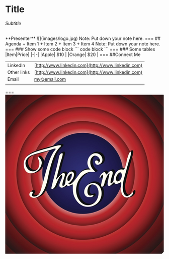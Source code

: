 # Title
*Subtitle*  
   
<br />   
**Presenter**   
![](images/logo.jpg)
Note: Put down your note here.
===
## Agenda
+ Item 1 <!-- .element: class="fragment" data-fragment-index="1" -->
+ Item 2 <!-- .element: class="fragment" data-fragment-index="1" -->
+ Item 3 <!-- .element: class="fragment" data-fragment-index="2" -->
+ Item 4 <!-- .element: class="fragment" data-fragment-index="2" -->
Note: Put down your note here.
===
### Show some code block
```
code block
```
===
### Some tables
|Item|Price|
|-|-|
|Apple| $10 |
|Orange| $20 |
===
##Connect Me

|||
|-|-|
|LinkedIn|[http://www.linkedin.com](http://www.linkedin.com)|
|Other links|[http://www.linkedin.com](http://www.linkedin.com)|
|Email|[my@email.com](mailto:my@email.com)|
|||
===
![](images/end.jpg)
